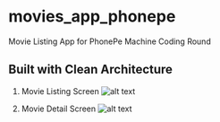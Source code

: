# movies_app_phonepe

Movie Listing App for PhonePe Machine Coding Round

## Built with Clean Architecture
1. Movie Listing Screen
![alt text](https://firebasestorage.googleapis.com/v0/b/bluetech-f35fc.appspot.com/o/2.png?alt=media&token=012a18c1-9592-4010-b9bb-acc2ee7f3a00)


2. Movie Detail Screen
![alt text](https://firebasestorage.googleapis.com/v0/b/bluetech-f35fc.appspot.com/o/1.png?alt=media&token=5a4546b0-5df7-45bb-81ea-6c24a4fef2ed)

